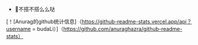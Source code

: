 - 🔭不搭不搭么么哒

[！[Anurag的github统计信息]（https://github-readme-stats.vercel.app/api？username = budaLi）]（https://github.com/anuraghazra/github-readme-stats）
